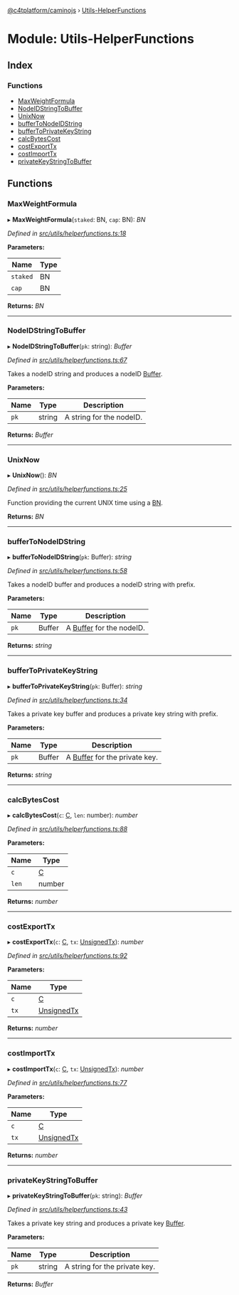 [@c4tplatform/caminojs](../api.md) › [Utils-HelperFunctions](utils_helperfunctions.md)

# Module: Utils-HelperFunctions

## Index

### Functions

* [MaxWeightFormula](utils_helperfunctions.md#maxweightformula)
* [NodeIDStringToBuffer](utils_helperfunctions.md#nodeidstringtobuffer)
* [UnixNow](utils_helperfunctions.md#unixnow)
* [bufferToNodeIDString](utils_helperfunctions.md#buffertonodeidstring)
* [bufferToPrivateKeyString](utils_helperfunctions.md#buffertoprivatekeystring)
* [calcBytesCost](utils_helperfunctions.md#calcbytescost)
* [costExportTx](utils_helperfunctions.md#costexporttx)
* [costImportTx](utils_helperfunctions.md#costimporttx)
* [privateKeyStringToBuffer](utils_helperfunctions.md#privatekeystringtobuffer)

## Functions

###  MaxWeightFormula

▸ **MaxWeightFormula**(`staked`: BN, `cap`: BN): *BN*

*Defined in [src/utils/helperfunctions.ts:18](https://github.com/chain4travel/caminojs/blob/8077d740/src/utils/helperfunctions.ts#L18)*

**Parameters:**

Name | Type |
------ | ------ |
`staked` | BN |
`cap` | BN |

**Returns:** *BN*

___

###  NodeIDStringToBuffer

▸ **NodeIDStringToBuffer**(`pk`: string): *Buffer*

*Defined in [src/utils/helperfunctions.ts:67](https://github.com/chain4travel/caminojs/blob/8077d740/src/utils/helperfunctions.ts#L67)*

Takes a nodeID string and produces a nodeID [Buffer](https://github.com/feross/buffer).

**Parameters:**

Name | Type | Description |
------ | ------ | ------ |
`pk` | string | A string for the nodeID.  |

**Returns:** *Buffer*

___

###  UnixNow

▸ **UnixNow**(): *BN*

*Defined in [src/utils/helperfunctions.ts:25](https://github.com/chain4travel/caminojs/blob/8077d740/src/utils/helperfunctions.ts#L25)*

Function providing the current UNIX time using a [BN](https://github.com/indutny/bn.js/).

**Returns:** *BN*

___

###  bufferToNodeIDString

▸ **bufferToNodeIDString**(`pk`: Buffer): *string*

*Defined in [src/utils/helperfunctions.ts:58](https://github.com/chain4travel/caminojs/blob/8077d740/src/utils/helperfunctions.ts#L58)*

Takes a nodeID buffer and produces a nodeID string with prefix.

**Parameters:**

Name | Type | Description |
------ | ------ | ------ |
`pk` | Buffer | A [Buffer](https://github.com/feross/buffer) for the nodeID.  |

**Returns:** *string*

___

###  bufferToPrivateKeyString

▸ **bufferToPrivateKeyString**(`pk`: Buffer): *string*

*Defined in [src/utils/helperfunctions.ts:34](https://github.com/chain4travel/caminojs/blob/8077d740/src/utils/helperfunctions.ts#L34)*

Takes a private key buffer and produces a private key string with prefix.

**Parameters:**

Name | Type | Description |
------ | ------ | ------ |
`pk` | Buffer | A [Buffer](https://github.com/feross/buffer) for the private key.  |

**Returns:** *string*

___

###  calcBytesCost

▸ **calcBytesCost**(`c`: [C](../interfaces/utils_networks.c.md), `len`: number): *number*

*Defined in [src/utils/helperfunctions.ts:88](https://github.com/chain4travel/caminojs/blob/8077d740/src/utils/helperfunctions.ts#L88)*

**Parameters:**

Name | Type |
------ | ------ |
`c` | [C](../interfaces/utils_networks.c.md) |
`len` | number |

**Returns:** *number*

___

###  costExportTx

▸ **costExportTx**(`c`: [C](../interfaces/utils_networks.c.md), `tx`: [UnsignedTx](../classes/api_evm_transactions.unsignedtx.md)): *number*

*Defined in [src/utils/helperfunctions.ts:92](https://github.com/chain4travel/caminojs/blob/8077d740/src/utils/helperfunctions.ts#L92)*

**Parameters:**

Name | Type |
------ | ------ |
`c` | [C](../interfaces/utils_networks.c.md) |
`tx` | [UnsignedTx](../classes/api_evm_transactions.unsignedtx.md) |

**Returns:** *number*

___

###  costImportTx

▸ **costImportTx**(`c`: [C](../interfaces/utils_networks.c.md), `tx`: [UnsignedTx](../classes/api_evm_transactions.unsignedtx.md)): *number*

*Defined in [src/utils/helperfunctions.ts:77](https://github.com/chain4travel/caminojs/blob/8077d740/src/utils/helperfunctions.ts#L77)*

**Parameters:**

Name | Type |
------ | ------ |
`c` | [C](../interfaces/utils_networks.c.md) |
`tx` | [UnsignedTx](../classes/api_evm_transactions.unsignedtx.md) |

**Returns:** *number*

___

###  privateKeyStringToBuffer

▸ **privateKeyStringToBuffer**(`pk`: string): *Buffer*

*Defined in [src/utils/helperfunctions.ts:43](https://github.com/chain4travel/caminojs/blob/8077d740/src/utils/helperfunctions.ts#L43)*

Takes a private key string and produces a private key [Buffer](https://github.com/feross/buffer).

**Parameters:**

Name | Type | Description |
------ | ------ | ------ |
`pk` | string | A string for the private key.  |

**Returns:** *Buffer*
